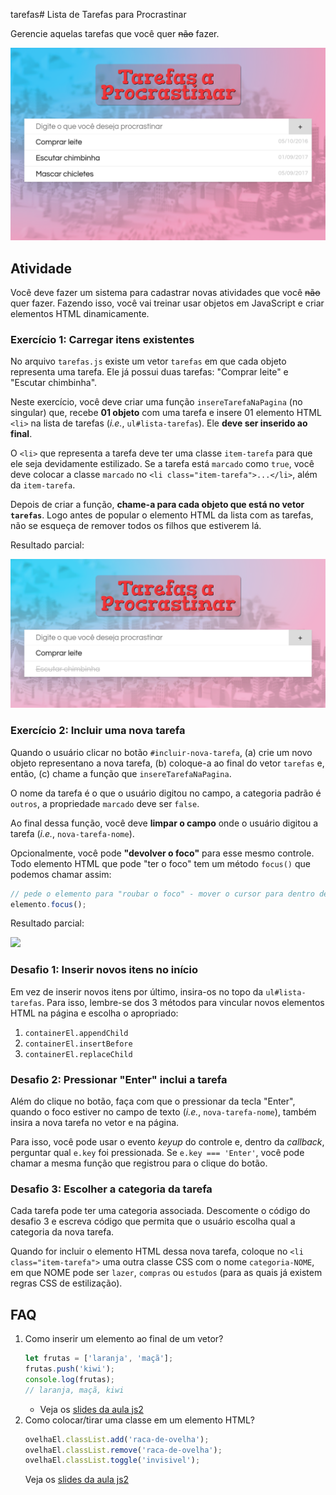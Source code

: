 tarefas# Lista de Tarefas para Procrastinar

Gerencie aquelas tarefas que você quer ~~não~~ fazer.

![Resultado final da atividade](docs/resultado-final.png)

## Atividade

Você deve fazer um sistema para cadastrar novas atividades que você ~~não~~
quer fazer. Fazendo isso, você vai treinar usar objetos em JavaScript e
criar elementos HTML dinamicamente.


### Exercício 1: Carregar **itens existentes**

No arquivo `tarefas.js` existe um vetor `tarefas` em que cada objeto
representa uma tarefa. Ele já possui duas tarefas: "Comprar leite" e "Escutar chimbinha".

Neste exercício, você deve criar uma função `insereTarefaNaPagina` (no singular) que, recebe
**01 objeto** com uma tarefa e insere 01 elemento HTML `<li>` na
lista de tarefas (_i.e._, `ul#lista-tarefas`). Ele **deve ser inserido ao final**.

O `<li>` que representa a tarefa deve ter uma classe `item-tarefa` para que ele seja devidamente estilizado. Se a
tarefa está `marcado` como `true`, você deve colocar a classe `marcado`
no `<li class="item-tarefa">...</li>`, além da `item-tarefa`.

Depois de criar a função, **chame-a para cada objeto que está no vetor `tarefas`**.
Logo antes de popular o elemento HTML da lista com as tarefas, não se
esqueça de remover todos os filhos que estiverem lá.

Resultado parcial:

![](docs/resultado-exercicio-1.png)

### Exercício 2: Incluir uma nova tarefa

Quando o usuário clicar no botão `#incluir-nova-tarefa`, (a) crie um novo objeto
representano a nova tarefa, (b) coloque-a ao final do vetor `tarefas` e,
então, (c) chame a função que `insereTarefaNaPagina`.

O nome da tarefa é o que o usuário digitou no campo, a categoria padrão é
`outros`, a propriedade `marcado` deve ser `false`.

Ao final dessa função, você deve **limpar o campo** onde o usuário digitou
a tarefa (_i.e._, `nova-tarefa-nome`).

Opcionalmente, você pode **"devolver o foco"** para esse mesmo controle. Todo
elemento HTML que pode "ter o foco" tem um método `focus()` que podemos chamar
assim:

```js
// pede o elemento para "roubar o foco" - mover o cursor para dentro dele
elemento.focus();
```

Resultado parcial:

![](docs/resultado-exercicio-2.png)

### Desafio 1: Inserir novos itens no início

Em vez de inserir novos itens por último, insira-os no topo da `ul#lista-tarefas`.
Para isso, lembre-se dos 3 métodos para vincular novos elementos HTML
na página e escolha o apropriado:

1. `containerEl.appendChild`
1. `containerEl.insertBefore`
1. `containerEl.replaceChild`


### Desafio 2: Pressionar "Enter" inclui a tarefa

Além do clique no botão, faça com que o pressionar da tecla "Enter",
quando o foco estiver no campo de texto (_i.e._, `nova-tarefa-nome`), também
insira a nova tarefa no vetor e na página.

Para isso, você pode usar o evento _keyup_ do controle e, dentro da _callback_,
perguntar qual `e.key` foi pressionada. Se `e.key === 'Enter'`, você pode
chamar a mesma função que registrou para o clique do botão.

### Desafio 3: Escolher a categoria da tarefa

Cada tarefa pode ter uma categoria associada. Descomente o código do desafio 3
e escreva código que permita que o usuário escolha qual a categoria da nova
tarefa.

Quando for incluir o elemento HTML dessa nova tarefa, coloque no `<li class="item-tarefa">` uma outra classe CSS com o nome `categoria-NOME`, em
que NOME pode ser `lazer`, `compras` ou `estudos` (para as
quais já existem regras CSS de estilização).


## FAQ

1. Como inserir um elemento ao final de um vetor?
   ```js
   let frutas = ['laranja', 'maçã'];
   frutas.push('kiwi');
   console.log(frutas);
   // laranja, maçã, kiwi
   ```
   - Veja os [slides da aula js2][array-push]
1. Como colocar/tirar uma classe em um elemento HTML?
   ```js
   ovelhaEl.classList.add('raca-de-ovelha');
   ovelhaEl.classList.remove('raca-de-ovelha');
   ovelhaEl.classList.toggle('invisivel');
   ```
   Veja os [slides da aula js2][classes]

[array-push]: https://fegemo.github.io/cefet-front-end/classes/js2/#metodos-de-arrays
[classes]: https://fegemo.github.io/cefet-front-end/classes/js2/#colocando-removendo-classes
